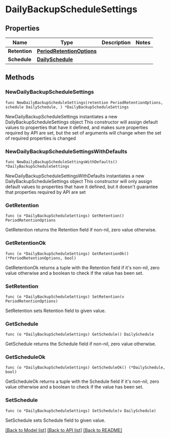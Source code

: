 # DailyBackupScheduleSettings

## Properties

Name | Type | Description | Notes
------------ | ------------- | ------------- | -------------
**Retention** | [**PeriodRetentionOptions**](PeriodRetentionOptions.md) |  | 
**Schedule** | [**DailySchedule**](DailySchedule.md) |  | 

## Methods

### NewDailyBackupScheduleSettings

`func NewDailyBackupScheduleSettings(retention PeriodRetentionOptions, schedule DailySchedule, ) *DailyBackupScheduleSettings`

NewDailyBackupScheduleSettings instantiates a new DailyBackupScheduleSettings object
This constructor will assign default values to properties that have it defined,
and makes sure properties required by API are set, but the set of arguments
will change when the set of required properties is changed

### NewDailyBackupScheduleSettingsWithDefaults

`func NewDailyBackupScheduleSettingsWithDefaults() *DailyBackupScheduleSettings`

NewDailyBackupScheduleSettingsWithDefaults instantiates a new DailyBackupScheduleSettings object
This constructor will only assign default values to properties that have it defined,
but it doesn't guarantee that properties required by API are set

### GetRetention

`func (o *DailyBackupScheduleSettings) GetRetention() PeriodRetentionOptions`

GetRetention returns the Retention field if non-nil, zero value otherwise.

### GetRetentionOk

`func (o *DailyBackupScheduleSettings) GetRetentionOk() (*PeriodRetentionOptions, bool)`

GetRetentionOk returns a tuple with the Retention field if it's non-nil, zero value otherwise
and a boolean to check if the value has been set.

### SetRetention

`func (o *DailyBackupScheduleSettings) SetRetention(v PeriodRetentionOptions)`

SetRetention sets Retention field to given value.


### GetSchedule

`func (o *DailyBackupScheduleSettings) GetSchedule() DailySchedule`

GetSchedule returns the Schedule field if non-nil, zero value otherwise.

### GetScheduleOk

`func (o *DailyBackupScheduleSettings) GetScheduleOk() (*DailySchedule, bool)`

GetScheduleOk returns a tuple with the Schedule field if it's non-nil, zero value otherwise
and a boolean to check if the value has been set.

### SetSchedule

`func (o *DailyBackupScheduleSettings) SetSchedule(v DailySchedule)`

SetSchedule sets Schedule field to given value.



[[Back to Model list]](../README.md#documentation-for-models) [[Back to API list]](../README.md#documentation-for-api-endpoints) [[Back to README]](../README.md)


